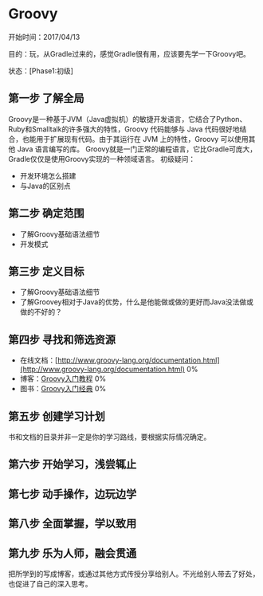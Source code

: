 # Groovy

开始时间：2017/04/13

目的：玩，从Gradle过来的，感觉Gradle很有用，应该要先学一下Groovy吧。

状态：[Phase1:初级]



## 第一步 了解全局
Groovy是一种基于JVM（Java虚拟机）的敏捷开发语言，它结合了Python、Ruby和Smalltalk的许多强大的特性，Groovy 代码能够与 Java 代码很好地结合，也能用于扩展现有代码。由于其运行在 JVM 上的特性，Groovy 可以使用其他 Java 语言编写的库。
Groovy就是一门正常的编程语言，它比Gradle可庞大，Gradle仅仅是使用Groovy实现的一种领域语言。
初级疑问：
* 开发环境怎么搭建
* 与Java的区别点


## 第二步 确定范围
* 了解Groovy基础语法细节
* 开发模式

## 第三步 定义目标
* 了解Groovy基础语法细节
* 了解Groovey相对于Java的优势，什么是他能做或做的更好而Java没法做或做的不好的？


## 第四步 寻找和筛选资源
* 在线文档：[http://www.groovy-lang.org/documentation.html](http://www.groovy-lang.org/documentation.html) 0%
* 博客：[Groovy入门教程](http://blog.csdn.net/kmyhy/article/details/4200563) 0%
* 图书：[Groovy入门经典](http://download.csdn.net/download/jackyhuangch/9558812) 0%

## 第五步 创建学习计划
书和文档的目录并非一定是你的学习路线，要根据实际情况确定。


## 第六步 开始学习，浅尝辄止

## 第七步 动手操作，边玩边学

## 第八步 全面掌握，学以致用


## 第九步 乐为人师，融会贯通
把所学到的写成博客，或通过其他方式传授分享给别人。不光给别人带去了好处，也促进了自己的深入思考。

